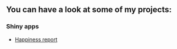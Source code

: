 ## You can have a look at some of my projects:

### Shiny apps

* [Happiness report](https://aliyaadav.shinyapps.io/Source/)
